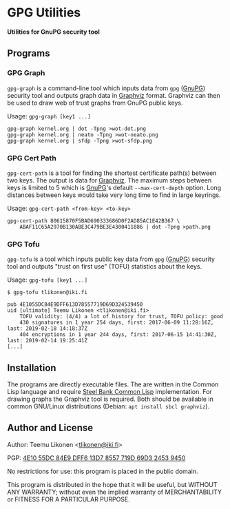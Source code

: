 GPG Utilities
=============

**Utilities for GnuPG security tool**


Programs
--------

### GPG Graph

`gpg-graph` is a command-line tool which inputs data from `gpg` ([GnuPG][])
security tool and outputs graph data in [Graphviz][] format. Graphviz
can then be used to draw web of trust graphs from GnuPG public keys.

Usage: `gpg-graph [key1 ...]`

    gpg-graph kernel.org | dot -Tpng >wot-dot.png
    gpg-graph kernel.org | neato -Tpng >wot-neato.png
    gpg-graph kernel.org | sfdp -Tpng >wot-sfdp.png


### GPG Cert Path

`gpg-cert-path` is a tool for finding the shortest certificate path(s)
between two keys. The output is data for [Graphviz][]. The maximum steps
between keys is limited to 5 which is [GnuPG][]'s default
`--max-cert-depth` option. Long distances between keys would take very
long time to find in large keyrings.

Usage: `gpg-cert-path <from-key> <to-key>`

    gpg-cert-path 80615870F5BAD690333686D0F2AD85AC1E42B367 \
        ABAF11C65A2970B130ABE3C479BE3E4300411886 | dot -Tpng >path.png


### GPG Tofu

`gpg-tofu` is a tool which inputs public key data from `gpg` ([GnuPG][])
security tool and outputs "trust on first use" (TOFU) statistics about
the keys.

Usage: `gpg-tofu [key1 ...]`

    $ gpg-tofu tlikonen@iki.fi

    pub 4E1055DC84E9DFF613D78557719D69D324539450
    uid [ultimate] Teemu Likonen <tlikonen@iki.fi>
        TOFU validity: (4/4) a lot of history for trust, TOFU policy: good
        430 signatures in 1 year 254 days, first: 2017-06-09 11:28:16Z, last: 2019-02-18 14:18:37Z
        404 encryptions in 1 year 244 days, first: 2017-06-15 14:41:30Z, last: 2019-02-14 19:25:41Z
    [...]

[GnuPG]:    https://gnupg.org/
[Graphviz]: https://graphviz.org/


Installation
------------

The programs are directly executable files. The are written in the
Common Lisp language and require [Steel Bank Common Lisp][SBCL]
implementation. For drawing graphs the Graphviz tool is required. Both
should be available in common GNU/Linux distributions (Debian: `apt
install sbcl graphviz`).

[SBCL]:     http://sbcl.org/


Author and License
------------------

Author: Teemu Likonen <<tlikonen@iki.fi>>

PGP: [4E10 55DC 84E9 DFF6 13D7 8557 719D 69D3 2453 9450][PGP]

No restrictions for use: this program is placed in the public domain.

This program is distributed in the hope that it will be useful, but
WITHOUT ANY WARRANTY; without even the implied warranty of
MERCHANTABILITY or FITNESS FOR A PARTICULAR PURPOSE.

[PGP]: http://www.iki.fi/tlikonen/pgp-key.asc

